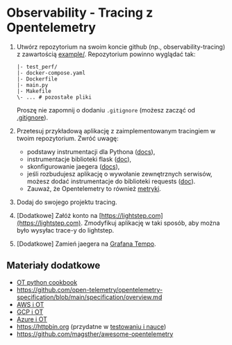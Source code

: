 # Observability - Tracing z Opentelemetry

1. Utwórz repozytorium na swoim koncie github (np., observability-tracing) z zawartością [example/](example/). Repozytorium powinno wyglądać tak:

   ```
   |- test_perf/
   |- docker-compose.yaml
   |- Dockerfile
   |- main.py
   |- Makefile
   \- ... # pozostałe pliki
   ```
  
   Proszę nie zapomnij o dodaniu `.gitignore` (możesz zacząć od [.gitignore](../.gitignore)). 

2. Przetesuj przykładową aplikację z zaimplementowanym tracingiem w twoim repozytorium. Zwróć uwagę:

   - podstawy instrumentacji dla Pythona ([docs](https://opentelemetry.io/docs/instrumentation/python/)),
   - instrumentacje biblioteki flask ([doc](https://opentelemetry-python-contrib.readthedocs.io/en/latest/instrumentation/flask/flask.html)),
   - skonfigurowanie jaegera ([docs](https://opentelemetry-python.readthedocs.io/en/latest/exporter/jaeger/jaeger.html)),
   - jeśli rozbudujesz aplikację o wywołanie zewnętrznych serwisów, możesz dodać instrumentacje do biblioteki requests ([doc](https://opentelemetry-python.readthedocs.io/en/stable/getting-started.html#instrumentation-example-with-flask)).
   - Zauważ, że Opentelemetry to również [metryki](https://open-telemetry.github.io/opentelemetry-python/getting-started.html#use-metrics-with-prometheus).

3. Dodaj do swojego projektu tracing.

4. [Dodatkowe] Załóż konto na [https://lightstep.com](https://lightstep.com). Zmodyfikuj aplikację w taki sposób, aby można było wysyłac trace-y do lightstep.

5. [Dodatkowe] Zamień jaegera na [Grafana Tempo](https://grafana.com/docs/tempo/latest/getting-started/).

## Materiały dodatkowe

- [OT python cookbook](https://opentelemetry.io/docs/instrumentation/python/cookbook/)
- https://github.com/open-telemetry/opentelemetry-specification/blob/main/specification/overview.md
- [AWS i OT](https://aws.amazon.com/blogs/opensource/auto-instrumenting-a-python-application-with-an-aws-distro-for-opentelemetry-lambda-layer/)
- [GCP i OT](https://cloud.google.com/trace/docs/setup/python-ot)
- [Azure i OT](https://docs.microsoft.com/en-us/azure/azure-monitor/app/opentelemetry-overview)
- https://httpbin.org (przydatne w [testowaniu i nauce](https://github.com/wojciech11/se_http_api_testing_quickstart))
- https://github.com/magsther/awesome-opentelemetry

